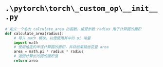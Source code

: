 # `.\pytorch\torch\_custom_op\__init__.py`

```py
# 定义一个名为 calculate_area 的函数，接受参数 radius 用于计算圆的面积
def calculate_area(radius):
    # 导入 math 模块，以便使用其中的 pi 常量
    import math
    # 使用给定的半径计算圆的面积，并将结果赋给变量 area
    area = math.pi * radius * radius
    # 返回计算出的圆的面积值
    return area
```